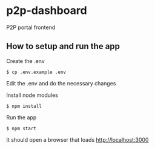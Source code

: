 # p2p-dashboard

P2P portal frontend

## How to setup and run the app

Create the .env

    $ cp .env.example .env

Edit the .env and do the necessary changes

Install node modules

    $ npm install

Run the app

    $ npm start

It should open a browser that loads [http://localhost:3000](http://localhost:3000)